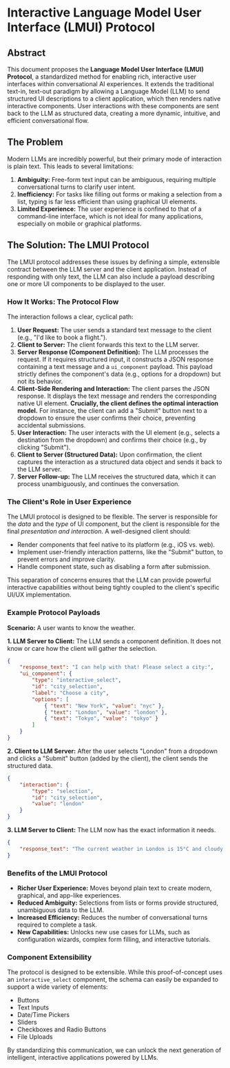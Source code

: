 # Interactive Language Model User Interface (LMUI) Protocol

## Abstract

This document proposes the **Language Model User Interface (LMUI) Protocol**, a standardized method for enabling rich, interactive user interfaces within conversational AI experiences. It extends the traditional text-in, text-out paradigm by allowing a Language Model (LLM) to send structured UI descriptions to a client application, which then renders native interactive components. User interactions with these components are sent back to the LLM as structured data, creating a more dynamic, intuitive, and efficient conversational flow.

## The Problem

Modern LLMs are incredibly powerful, but their primary mode of interaction is plain text. This leads to several limitations:

1.  **Ambiguity:** Free-form text input can be ambiguous, requiring multiple conversational turns to clarify user intent.
2.  **Inefficiency:** For tasks like filling out forms or making a selection from a list, typing is far less efficient than using graphical UI elements.
3.  **Limited Experience:** The user experience is confined to that of a command-line interface, which is not ideal for many applications, especially on mobile or graphical platforms.

## The Solution: The LMUI Protocol

The LMUI protocol addresses these issues by defining a simple, extensible contract between the LLM server and the client application. Instead of responding with only text, the LLM can also include a payload describing one or more UI components to be displayed to the user.

### How It Works: The Protocol Flow

The interaction follows a clear, cyclical path:

1.  **User Request:** The user sends a standard text message to the client (e.g., "I'd like to book a flight.").
2.  **Client to Server:** The client forwards this text to the LLM server.
3.  **Server Response (Component Definition):** The LLM processes the request. If it requires structured input, it constructs a JSON response containing a text message and a `ui_component` payload. This payload strictly defines the component's data (e.g., options for a dropdown) but not its behavior.
4.  **Client-Side Rendering and Interaction:** The client parses the JSON response. It displays the text message and renders the corresponding native UI element. **Crucially, the client defines the optimal interaction model.** For instance, the client can add a "Submit" button next to a dropdown to ensure the user confirms their choice, preventing accidental submissions.
5.  **User Interaction:** The user interacts with the UI element (e.g., selects a destination from the dropdown) and confirms their choice (e.g., by clicking "Submit").
6.  **Client to Server (Structured Data):** Upon confirmation, the client captures the interaction as a structured data object and sends it back to the LLM server.
7.  **Server Follow-up:** The LLM receives the structured data, which it can process unambiguously, and continues the conversation.

### The Client's Role in User Experience

The LMUI protocol is designed to be flexible. The server is responsible for the *data* and the *type* of UI component, but the client is responsible for the final *presentation and interaction*. A well-designed client should:
-   Render components that feel native to its platform (e.g., iOS vs. web).
-   Implement user-friendly interaction patterns, like the "Submit" button, to prevent errors and improve clarity.
-   Handle component state, such as disabling a form after submission.

This separation of concerns ensures that the LLM can provide powerful interactive capabilities without being tightly coupled to the client's specific UI/UX implementation.

### Example Protocol Payloads

**Scenario:** A user wants to know the weather.

**1. LLM Server to Client:** The LLM sends a component definition. It does not know or care how the client will gather the selection.

```json
{
	"response_text": "I can help with that! Please select a city:",
	"ui_component": {
		"type": "interactive_select",
		"id": "city_selection",
		"label": "Choose a city",
		"options": [
			{ "text": "New York", "value": "nyc" },
			{ "text": "London", "value": "london" },
			{ "text": "Tokyo", "value": "tokyo" }
		]
	}
}
```

**2. Client to LLM Server:** After the user selects "London" from a dropdown and clicks a "Submit" button (added by the client), the client sends the structured data.

```json
{
	"interaction": {
		"type": "selection",
		"id": "city_selection",
		"value": "london"
	}
}
```

**3. LLM Server to Client:** The LLM now has the exact information it needs.

```json
{
	"response_text": "The current weather in London is 15°C and cloudy."
}
```

### Benefits of the LMUI Protocol

-   **Richer User Experience:** Moves beyond plain text to create modern, graphical, and app-like experiences.
-   **Reduced Ambiguity:** Selections from lists or forms provide structured, unambiguous data to the LLM.
-   **Increased Efficiency:** Reduces the number of conversational turns required to complete a task.
-   **New Capabilities:** Unlocks new use cases for LLMs, such as configuration wizards, complex form filling, and interactive tutorials.

### Component Extensibility

The protocol is designed to be extensible. While this proof-of-concept uses an `interactive_select` component, the schema can easily be expanded to support a wide variety of elements:

-   Buttons
-   Text Inputs
-   Date/Time Pickers
-   Sliders
-   Checkboxes and Radio Buttons
-   File Uploads

By standardizing this communication, we can unlock the next generation of intelligent, interactive applications powered by LLMs.
